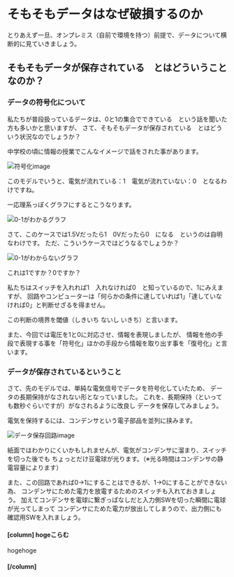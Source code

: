 # そもそもデータはなぜ破損するのか

とりあえず一旦、オンプレミス（自前で環境を持つ）前提で、データについて横断的に見ていきましょう。

## そもそもデータが保存されている　とはどういうことなのか？

### データの符号化について

私たちが普段扱っているデータは、0と1の集合でできている　という話を聞いた方も多いかと思いますが、
さて、そもそもデータが保存されている　とはどういう状況なのでしょうか？

中学校の頃に情報の授業でこんなイメージで話をされた事があります。

![符号化image](howtoDataBroke/fugo1.png?scale=0.5)

このモデルでいうと、電気が流れている：1　電気が流れていない：0　となるわけですね。

一応理系っぽくグラフにするとこうなります。

![0-1がわかるグラフ](howtoDataBroke/fugo2.png?scale=0.5)

さて、このケースでは1.5Vだったら1　0Vだったら0　になる　というのは自明なわけです。
ただ、こういうケースではどうなるでしょうか？

![0-1がわからないグラフ](howtoDataBroke/fugo3.png?scale=0.5)

これは1ですか？0ですか？

私たちはスイッチを入れれば1　入れなければ0　と知っているので、1にみえますが、
回路やコンピューターは「何らかの条件に達していれば1」「達していなければ0」と判断せざるを得ません。

この判断の境界を閾値（しきいち ないし いきち）と言います。

また、今回では電圧を1と0に対応させ、情報を表現しましたが、
情報を他の手段で表現する事を「符号化」ほかの手段から情報を取り出す事を「復号化」と言います。

### データが保存されているということ

さて、先のモデルでは、単純な電気信号でデータを符号化していたため、
データの長期保持がなされない形となっていました。
これを、長期保持（といっても数秒ぐらいですが）がなされるように改良し
データを保存してみましょう。

電気を保持するには、コンデンサという電子部品を並列に挟みます。

![データ保存回路image](howtoDataBroke/datahozon1.png?scale=0.5)

紙面ではわかりにくいかもしれませんが、電気がコンデンサに溜まり、スイッチを切った後でも
ちょっとだけ豆電球が光ります。（※光る時間はコンデンサの静電容量によります）

また、この回路であれば0→1にすることはできるが、1→0にすることができない為、
コンデンサにためた電力を放電するためのスイッチも入れておきましょう。
加えてコンデンサを電球に繋ぎっぱなしだと入力側SWを切った瞬間に電球が光ってしまって
コンデンサにためた電力が放出してしまうので、出力側にも確認用SWを入れましょう。



#### [column] hogeこらむ

hogehoge

#### [/column]